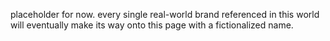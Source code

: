 placeholder for now. every single real-world brand referenced in this world will eventually make its way onto this page with a fictionalized name.